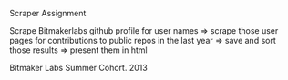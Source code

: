 Scraper Assignment 

Scrape Bitmakerlabs github profile for user names 
=> scrape those user pages for contributions to public repos in the last year
=> save and sort those results
=> present them in html

Bitmaker Labs Summer Cohort. 2013